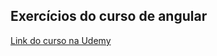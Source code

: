 ## Exercícios do curso de angular

[Link do curso na Udemy](https://www.udemy.com/share/10aheY3@RPPVMzOf1x6uUC68UhrKNxBE4BhHqOoRuA6Rx_bSeupKYble0XcwBR6x-14tliFcTw==/)
